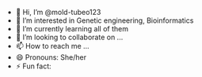 - 👋 Hi, I’m @mold-tubeo123
- 👀 I’m interested in Genetic engineering, Bioinformatics
- 🌱 I’m currently learning all of them
- 💞️ I’m looking to collaborate on ...
- 📫 How to reach me ...
- 😄 Pronouns: She/her
- ⚡ Fun fact: 

<!---
mold-tubeo123/mold-tubeo123 is a ✨ special ✨ repository because its `README.md` (this file) appears on your GitHub profile.
You can click the Preview link to take a look at your changes.
--->
